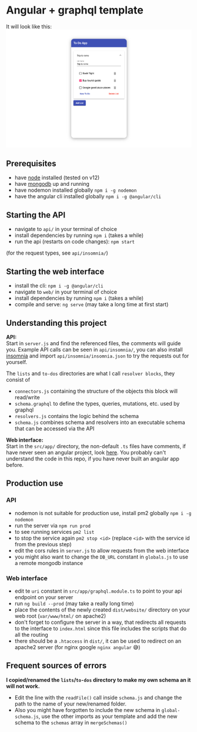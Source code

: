 # Angular + graphql template

It will look like this:
![preview.png](https://raw.githubusercontent.com/Pixelcomet/angular-graphql-template/master/preview.png)

## Prerequisites
- have [node](https://nodejs.org/en/) installed (tested on v12)
- have [mongodb](https://docs.mongodb.com/manual/installation/) up and running
- have nodemon installed globally `npm i -g nodemon`
- have the angular cli installed globally `npm i -g @angular/cli`

## Starting the API
- navigate to `api/` in your terminal of choice
- install dependencies by running `npm i` (takes a while)
- run the api (restarts on code changes): `npm start`

(for the request types, see `api/insomnia/`)

## Starting the web interface
- install the cli: `npm i -g @angular/cli`
- navigate to `web/` in your terminal of choice
- install dependencies by running `npm i` (takes a while)
- compile and serve: `ng serve` (may take a long time at first start)


## Understanding this project
**API:**  
Start in `server.js` and find the referenced files, the comments will guide you. Example API calls can be seen in `api/insomnia/`, you can also install [insomnia](https://insomnia.rest) and import `api/insomnia/insomnia.json` to try the requests out for yourself.

The `lists` and `to-dos` directories are what I call `resolver blocks`, they consist of
- `connectors.js` containing the structure of the objects this block will read/write
- `schema.graphql` to define the types, queries, mutations, etc. used by graphql
- `resolvers.js` contains the logic behind the schema
- `schema.js` combines schema and resolvers into an executable schema that can be accessed via the API


**Web interface:**  
Start in the `src/app/` directory, the non-default `.ts` files have comments, if have never seen an angular project, look [here](https://angular.io/start). You probably can't understand the code in this repo, if you have never built an angular app before.


## Production use
### API
- nodemon is not suitable for production use, install pm2 globally `npm i -g nodemon`
- run the server via `npm run prod`
- to see running services `pm2 list`
- to stop the service again `pm2 stop <id>` (replace `<id>` with the service id from the previous step)
- edit the cors rules in `server.js` to allow requests from the web interface
- you might also want to change the `DB_URL` constant in `globals.js` to use a remote mongodb instance

### Web interface
- edit te `uri` constant in `src/app/graphql.module.ts` to point to your api endpoint on your server
- run `ng build --prod` (may take a really long time)
- place the contents of the newly created `dist/website/` directory on your web root (`var/www/html/` on apache2)
- don't forget to configure the server in a way, that redirects all requests to the interface to `index.html` since this file includes the scripts that do all the routing
- there should be a `.htaccess` in `dist/`, it can be used to redirect on an apache2 server (for nginx google `nginx angular` 😅)

## Frequent sources of errors
**I copied/renamed the `lists`/`to-dos` directory to make my own schema an it will not work.**  
- Edit the line with the `readFile()` call inside `schema.js` and change the path to the name of your new/renamed folder.
- Also you might have forgotten to include the new schema in `global-schema.js`, use the other imports as your template and add the new schema to the `schemas` array in `mergeSchemas()`

